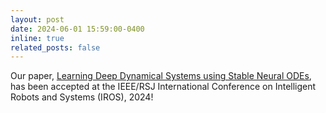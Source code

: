 ```yaml
---
layout: post
date: 2024-06-01 15:59:00-0400
inline: true
related_posts: false
---
```


Our paper, <a href="https://arxiv.org/abs/2404.10622" target="_blank">Learning Deep Dynamical Systems using Stable Neural ODEs</a>, has been accepted at the IEEE/RSJ International Conference on Intelligent Robots and Systems (IROS), 2024!
